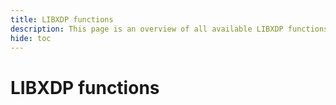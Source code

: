 ```yaml
---
title: LIBXDP functions
description: This page is an overview of all available LIBXDP functions. It provides a categorization of functions by their purpose.
hide: toc
---
```


# LIBXDP functions
